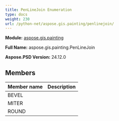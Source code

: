 ```yaml
---
title: PenLineJoin Enumeration
type: docs
weight: 230
url: /python-net/aspose.gis.painting/penlinejoin/
---
```




**Module:** [aspose.gis.painting](/psd/python-net/aspose.gis.painting/)

**Full Name:** aspose.gis.painting.PenLineJoin

**Aspose.PSD Version:** 24.12.0

## **Members**
| **Member name** | **Description** |
| :- | :- |
| BEVEL |  |
| MITER |  |
| ROUND |  |
